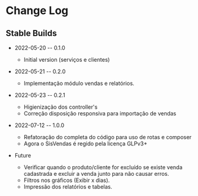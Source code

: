 # Change Log

## Stable Builds

* 2022-05-20 -- 0.1.0
  * Initial version (serviços e clientes)

* 2022-05-21 -- 0.2.0
  * Implementação módulo vendas e relatórios.

* 2022-05-23 -- 0.2.1
  * Higienização dos controller's
  * Correção disposição responsiva para importação de vendas

* 2022-07-12 -- 1.0.0
  * Refatoração do completa do código para uso de rotas e composer
  * Agora o SisVendas é regido pela licença GLPv3+


* Future 
    * Verificar quando o produto/cliente for excluído se existe venda cadastrada e excluir a venda junto para não causar erros.
    * Filtros nos gráficos (Exibir x dias).
    * Impressão dos relatórios e tabelas.


  
